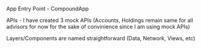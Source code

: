 App Entry Point - CompoundApp

APIs - I have created 3 mock APIs (Accounts, Holdings remain same for all advisors for now for the sake of convinience since I am using mock APIs)

Layers/Components are named straightforward (Data, Network, Views, etc)
